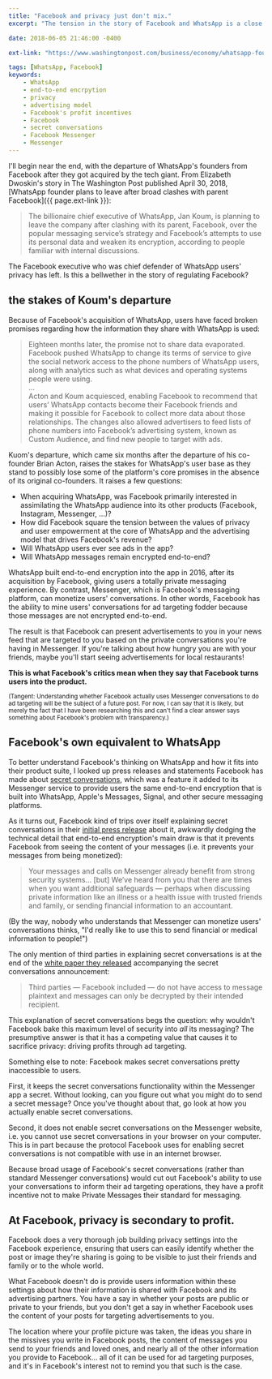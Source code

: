 ```yaml
---
title: "Facebook and privacy just don't mix."
excerpt: "The tension in the story of Facebook and WhatsApp is a close parallel to a larger tension between user privacy and Facebook's profit motives."

date: 2018-06-05 21:46:00 -0400

ext-link: "https://www.washingtonpost.com/business/economy/whatsapp-founder-plans-to-leave-after-broad-clashes-with-parent-facebook/2018/04/30/49448dd2-4ca9-11e8-84a0-458a1aa9ac0a_story.html"

tags: [WhatsApp, Facebook]
keywords:
    - WhatsApp
    - end-to-end encrpytion
    - privacy
    - advertising model
    - Facebook's profit incentives
    - Facebook
    - secret conversations
    - Facebook Messenger
    - Messenger
---
```


I'll begin near the end, with the departure of WhatsApp's founders from Facebook after they got acquired by the tech giant. From Elizabeth Dwoskin's story in The Washington Post published April 30, 2018, [WhatsApp founder plans to leave after broad clashes with parent Facebook]({{ page.ext-link }}):

> The billionaire chief executive of WhatsApp, Jan Koum, is planning to leave the company after clashing with its parent, Facebook, over the popular messaging service’s strategy and Facebook’s attempts to use its personal data and weaken its encryption, according to people familiar with internal discussions.

The Facebook executive who was chief defender of WhatsApp users' privacy has left. Is this a bellwether in the story of regulating Facebook? 

## the stakes of Koum's departure

Because of Facebook's acquisition of WhatsApp, users have faced broken promises regarding how the information they share with WhatsApp is used:

> Eighteen months later, the promise not to share data evaporated. Facebook pushed WhatsApp to change its terms of service to give the social network access to the phone numbers of WhatsApp users, along with analytics such as what devices and operating systems people were using.  
> …  
> Acton and Koum acquiesced, enabling Facebook to recommend that users’ WhatsApp contacts become their Facebook friends and making it possible for Facebook to collect more data about those relationships. The changes also allowed advertisers to feed lists of phone numbers into Facebook’s advertising system, known as Custom Audience, and find new people to target with ads.

Kuom's departure, which came six months after the departure of his co-founder Brian Acton, raises the stakes for WhatsApp's user base as they stand to possibly lose some of the platform's core promises in the absence of its original co-founders. It raises a few questions:
- When acquiring WhatsApp, was Facebook primarily interested in assimilating the WhatsApp audience into its other products (Facebook, Instagram, Messenger, …)?
- How did Facebook square the tension between the values of privacy and user empowerment at the core of WhatsApp and the advertising model that drives Facebook's revenue?
- Will WhatsApp users ever see ads in the app?
- Will WhatsApp messages remain encrypted end-to-end?

WhatsApp built end-to-end encryption into the app in 2016, after its acquisition by Facebook, giving users a totally private messaging experience. By contrast, Messenger, which is Facebook's messaging platform, can monetize users' conversations. In other words, Facebook has the ability to mine users' conversations for ad targeting fodder because those messages are not encrypted end-to-end.

The result is that Facebook can present advertisements to you in your news feed that are targeted to you based on the private conversations you're having in Messenger. If you're talking about how hungry you are with your friends, maybe you'll start seeing advertisements for local restaurants!

**This is what Facebook's critics mean when they say that Facebook turns users into the product.**

<small>(Tangent: Understanding whether Facebook actually uses Messenger conversations to do ad targeting will be the subject of a future post. For now, I can say that it is likely, but merely the fact that I have been researching this and can't find a clear answer says something about Facebook's problem with transparency.)</small>

## Facebook's own equivalent to WhatsApp

To better understand Facebook's thinking on WhatsApp and how it fits into their product suite, I looked up press releases and statements Facebook has made about [secret conversations][help page on secret conversations], which was a feature it added to its Messenger service to provide users the same end-to-end encryption that is built into WhatsApp, Apple's Messages, Signal, and other secure messaging platforms.

As it turns out, Facebook kind of trips over itself explaining secret conversations in their [initial press release][secret conversations press release] about it, awkwardly dodging the technical detail that end-to-end encryption's main draw is that it prevents Facebook from seeing the content of your messages (i.e. it prevents your messages from being monetized):

> Your messages and calls on Messenger already benefit from strong security systems… [but] We’ve heard from you that there are times when you want additional safeguards — perhaps when discussing private information like an illness or a health issue with trusted friends and family, or sending financial information to an accountant.

(By the way, nobody who understands that Messenger can monetize users' conversations thinks, "I'd really like to use this to send financial or medical information to people!")

The only mention of third parties in explaining secret conversations is at the end of the [white paper they released][Messenger white paper] accompanying the secret conversations announcement:

> Third parties — Facebook included — do not have access to message plaintext and messages can only be decrypted by their intended recipient.

This explanation of secret conversations begs the question: why wouldn't Facebook bake this maximum level of security into _all_ its messaging? The presumptive answer is that it has a competing value that causes it to sacrifice privacy: driving profits through ad targeting.

Something else to note: Facebook makes secret conversations pretty inaccessible to users.

First, it keeps the secret conversations functionality within the Messenger app a secret. Without looking, can you figure out what you might do to send a secret message? Once you've thought about that, go look at how you actually enable secret conversations.

Second, it does not enable secret conversations on the Messenger website, i.e. you cannot use secret conversations in your browser on your computer. This is in part because the protocol Facebook uses for enabling secret conversations is not compatible with use in an internet browser.

Because broad usage of Facebook's secret conversations (rather than standard Messenger conversations) would cut out Facebook's ability to use your conversations to inform their ad targeting operations, they have a profit incentive not to make Private Messages their standard for messaging.

## At Facebook, privacy is secondary to profit.

Facebook does a very thorough job building privacy settings into the Facebook experience, ensuring that users can easily identify whether the post or image they're sharing is going to be visible to just their friends and family or to the whole world.

What Facebook doesn't do is provide users information within these settings about how their information is shared with Facebook and its advertising partners. You have a say in whether your posts are public or private to your friends, but you don't get a say in whether Facebook uses the content of your posts for targeting advertisements to you.

The location where your profile picture was taken, the ideas you share in the missives you write in Facebook posts, the content of messages you send to your friends and loved ones, and nearly all of the other information you provide to Facebook… all of it can be used for ad targeting purposes, and it's in Facebook's interest not to remind you that such is the case.

[Decompiling Facebook index]: /blog/decompiling-facebook/
[help page on secret conversations]: https://www.facebook.com/help/messenger-app/1084673321594605/?helpref=hc_fnav
[Messenger white paper]: https://fbnewsroomus.files.wordpress.com/2016/07/messenger-secret-conversations-technical-whitepaper.pdf
[secret conversations press release]: https://newsroom.fb.com/news/2016/07/messenger-starts-testing-end-to-end-encryption-with-secret-conversations/